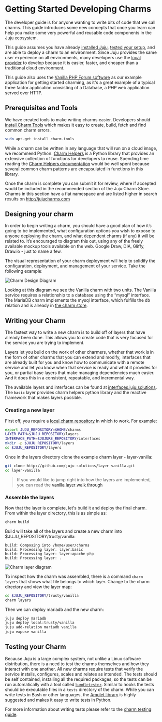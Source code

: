 # Getting Started Developing Charms

The developer guide is for anyone wanting to write bits of code that we call
charms. This guide introduces some new concepts that once you learn can help
you make some very powerful and reusable code components in the Juju ecosystem.

This guide assumes you have already  [installed
Juju](./getting-started.html#installation), [tested your
setup](./getting-started.html#testing-your-setup), and are able to deploy a
charm to an environment. Since Juju provides the same user experience on all
environments, many developers use the [local provider](./config-local.html) to
develop  because it is easier, faster, and cheaper than a traditional cloud
environment.

This guide also uses the [Vanilla PHP Forum software](http://vanillaforums.org)
as our example application for getting started charming, as it's a great example
of a typical three factor application consisting of a Database, a PHP web
application served over HTTP.

## Prerequisites and Tools

We have created tools to make writing charms easier. Developers should [install
Charm Tools](./tools-charm-tools.html) which makes it easy to create,  build,
fetch and find common charm errors.

```bash
sudo apt-get install charm-tools
```

While a charm can be written in any language that will run on a cloud image, we
recommend Python. [Charm Helpers](./tools-charm-helpers.html) is a Python
library that provides an extensive collection of functions for developers to
reuse. Spending time reading the [Charm Helpers
documentation](http://pythonhosted.org/charmhelpers/) would be well spent
because several common charm patterns are encapsulated in functions in this
library.

Once the charm is complete you can submit it for review, where if accepted would
be included in the recommended section of the Juju Charm Store.  Charms in this
section have a flat namespace and are listed higher in search results on
<http://jujucharms.com>

## Designing your charm

In order to begin writing a charm, you should have a good plan of how it’s
going to be implemented, what configuration options you wish to expose to anyone
deploying the charm, and what dependent charms (if any) it will be related to.
It’s encouraged to diagram this out, using any of the freely available mockup
tools available on the web. Google Draw, DIA, Gliffy, Draw.io - just to name a
few.

The visual representation of your charm deployment will help to solidify the
configuration, deployment, and management of your service. Take the following
example:

![Charm Design Diagram](./media/vanilla-planning.png)

Looking at this diagram we see the Vanilla charm with two units.  The Vanilla
service requires a relationship to a database using the “mysql” interface. The
MariaDB charm implements the mysql interface, which fulfills the db relation and
is already in [the charm store](https://jujucharms.com/mariadb).  

## Writing your Charm

The fastest way to write a new charm is to build off of layers that have already
been done.  This allows you to create code that is very focused for the service
you are trying to implement.  

Layers let you build on the work of other charmers, whether that work is in the
form of other charms that you can extend and modify, interfaces that are already
built for you and know how to communicate with a remote service and let you know
when that service is ready and what it provides for you, or partial base layers
that make managing dependencies much easier. And it does this in a consistent,
repeatable, and incremental way.  

The available layers and interfaces can be found at
[interfaces.juju.solutions](http://interfaces.juju.solutions/).  The `basic`
layer provides charm helpers python library and the reactive framework that
makes layers possible.  

### Creating a new layer

First off, you require a [local charm repository](./charms-deploying.html) in
which to work. For example:

```bash
export JUJU_REPOSITORY=$HOME/charms
LAYER_PATH=$JUJU_REPOSITORY/layers
INTERFACE_PATH=$JUJURE_REPOSITORY/interfaces
mkdir -p $JUJU_REPOSITORY/layers
cd $JUJU_REPOSITORY/layers
```

Once in the layers directory clone the example charm layer - layer-vanilla:

```bash
git clone http://github.com/juju-solutions/layer-vanilla.git
cd layer-vanilla
```

> If you would like to jump right into how the layers are implemented, you can
read the [vanilla layer walk through](./developer-layer-example.html)

### Assemble the layers

Now that the layer is complete, let's build it and deploy the final charm. From
within the layer directory, this is as simple as:  

```bash
charm build
```

Build will take all of the layers and create a new charm into
$JUJU_REPOSITORY/trusty/vanilla:

    build: Composing into /home/user/charms
    build: Processing layer: layer:basic
    build: Processing layer: layer:apache-php
    build: Processing layer: .

![Charm layer diagram](./media/vanilla-layers.png)

To inspect how the charm was assembled, there is a command `charm layers` that
shows what file belongs to which layer.  Change to the charm directory and view
the layer map:  

```bash
cd $JUJU_REPOSITORY/trusty/vanilla
charm layers
```

Then we can deploy mariadb and the new charm:

```bash
juju deploy mariadb
juju deploy local:trusty/vanilla
juju add-relation mariadb vanilla
juju expose vanilla
```

## Testing your Charm

Because Juju is a large complex system, not unlike a Linux software
distribution, there is a need to test the charms themselves and how they
interact with one another. All new charms require tests that verify the service
installs, configures, scales and relates as intended. The tests should be self
contained, installing all the required packages, so the tests can be run
automatically with a tool called
[`bundletester`](https://github.com/juju-solutions/bundletester). Similar to
hooks the tests should be executable files in a `tests` directory of the charm.
While you can write tests in Bash or other languages, the [Amulet
library](./tools-amulet.html) is highly suggested and makes it easy to write
tests in Python.

For more information about writing tests please refer to the
[charm testing guide](./developer-testing.html).
